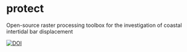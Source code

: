 # protect
Open-source raster processing toolbox for the investigation of coastal intertidal bar displacement

[![DOI](https://zenodo.org/badge/434265855.svg)](https://zenodo.org/badge/latestdoi/434265855)
